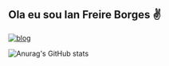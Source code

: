 ## Ola eu sou Ian Freire Borges ✌️

[![blog](https://img.shields.io/badge/LinkedIn-0077B5?style=for-the-badge&logo=linkedin&logoColor=white)](https://www.linkedin.com/in/ian-borges-796458294/)

![Anurag's GitHub stats](https://github-readme-stats.vercel.app/api?username=anuraghazra&show_icons=true&theme=radical)
